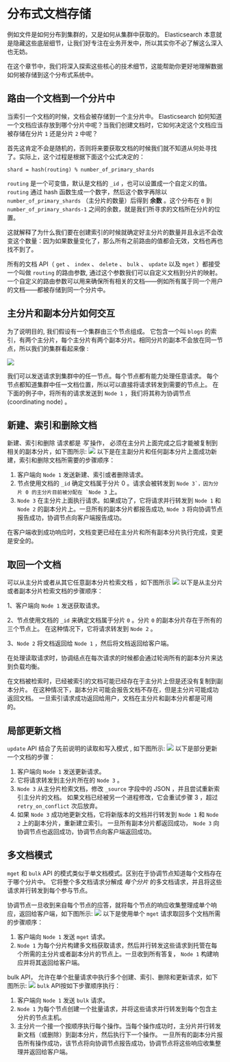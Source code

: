 # 分布式文档存储

例如文件是如何分布到集群的，又是如何从集群中获取的。 Elasticsearch 本意就是隐藏这些底层细节，让我们好专注在业务开发中，所以其实你不必了解这么深入也无妨。

在这个章节中，我们将深入探索这些核心的技术细节，这能帮助你更好地理解数据如何被存储到这个分布式系统中。

## 路由一个文档到一个分片中
当索引一个文档的时候，文档会被存储到一个主分片中。  Elasticsearch 如何知道一个文档应该存放到哪个分片中呢？当我们创建文档时，它如何决定这个文档应当被存储在分片  `1`  还是分片  `2`  中呢？

首先这肯定不会是随机的，否则将来要获取文档的时候我们就不知道从何处寻找了。实际上，这个过程是根据下面这个公式决定的：
```
shard = hash(routing) % number_of_primary_shards
```
`routing`  是一个可变值，默认是文档的  `_id`  ，也可以设置成一个自定义的值。  `routing`  通过 hash 函数生成一个数字，然后这个数字再除以  `number_of_primary_shards`  （主分片的数量）后得到  **余数**  。这个分布在  `0`  到  `number_of_primary_shards-1`  之间的余数，就是我们所寻求的文档所在分片的位置。

这就解释了为什么我们要在创建索引的时候就确定好主分片的数量并且永远不会改变这个数量：因为如果数量变化了，那么所有之前路由的值都会无效，文档也再也找不到了。

所有的文档 API（ `get` 、 `index` 、 `delete` 、 `bulk` 、 `update` 以及 `mget` ）都接受一个叫做 `routing` 的路由参数, 通过这个参数我们可以自定义文档到分片的映射。一个自定义的路由参数可以用来确保所有相关的文档——例如所有属于同一个用户的文档——都被存储到同一个分片中。

## 主分片和副本分片如何交互

为了说明目的, 我们假设有一个集群由三个节点组成。 它包含一个叫  `blogs`  的索引，有两个主分片，每个主分片有两个副本分片。相同分片的副本不会放在同一节点，所以我们的集群看起来像 :

![](https://www.elastic.co/guide/cn/elasticsearch/guide/current/images/elas_0401.png)

我们可以发送请求到集群中的任一节点。每个节点都有能力处理任意请求。 每个节点都知道集群中任一文档位置，所以可以直接将请求转发到需要的节点上。 在下面的例子中，将所有的请求发送到 `Node 1` ，我们将其称为协调节点(coordinating node) 。

## 新建、索引和删除文档

新建、索引和删除  请求都是  _写_  操作，  必须在主分片上面完成之后才能被复制到相关的副本分片，如下图所示:
![](https://www.elastic.co/guide/cn/elasticsearch/guide/current/images/elas_0402.png)
以下是在主副分片和任何副本分片上面成功新建，索引和删除文档所需要的步骤顺序：

1.  客户端向  `Node 1`  发送新建、索引或者删除请求。
2.  节点使用文档的  `_id`  确定文档属于分片 0 。请求会被转发到  ``Node 3`，因为分片 0 的主分片目前被分配在 `Node 3``  上。
3.  `Node 3`  在主分片上面执行请求。如果成功了，它将请求并行转发到  `Node 1`  和  `Node 2`  的副本分片上。一旦所有的副本分片都报告成功,  `Node 3`  将向协调节点报告成功，协调节点向客户端报告成功。

在客户端收到成功响应时，文档变更已经在主分片和所有副本分片执行完成，变更是安全的。

## 取回一个文档

可以从主分片或者从其它任意副本分片检索文档  ，如下图所示
![](https://www.elastic.co/guide/cn/elasticsearch/guide/current/images/elas_0403.png)
以下是从主分片或者副本分片检索文档的步骤顺序：

1、客户端向  `Node 1`  发送获取请求。

2、节点使用文档的  `_id`  来确定文档属于分片  `0`  。分片  `0`  的副本分片存在于所有的三个节点上。 在这种情况下，它将请求转发到  `Node 2`  。

3、`Node 2`  将文档返回给  `Node 1`  ，然后将文档返回给客户端。

在处理读取请求时，协调结点在每次请求的时候都会通过轮询所有的副本分片来达到负载均衡。

在文档被检索时，已经被索引的文档可能已经存在于主分片上但是还没有复制到副本分片。 在这种情况下，副本分片可能会报告文档不存在，但是主分片可能成功返回文档。 一旦索引请求成功返回给用户，文档在主分片和副本分片都是可用的。

## 局部更新文档

`update`  API 结合了先前说明的读取和写入模式 ,  如下图所示:
![](https://www.elastic.co/guide/cn/elasticsearch/guide/current/images/elas_0404.png)
以下是部分更新一个文档的步骤：

1.  客户端向  `Node 1`  发送更新请求。
2.  它将请求转发到主分片所在的  `Node 3`  。
3.  `Node 3`  从主分片检索文档，修改  `_source`  字段中的 JSON ，并且尝试重新索引主分片的文档。 如果文档已经被另一个进程修改，它会重试步骤 3 ，超过  `retry_on_conflict`  次后放弃。
4.  如果  `Node 3`  成功地更新文档，它将新版本的文档并行转发到  `Node 1`  和  `Node 2`  上的副本分片，重新建立索引。 一旦所有副本分片都返回成功，  `Node 3`  向协调节点也返回成功，协调节点向客户端返回成功。

## 多文档模式

`mget`  和  `bulk`  API 的模式类似于单文档模式。区别在于协调节点知道每个文档存在于哪个分片中。 它将整个多文档请求分解成  _每个分片_  的多文档请求，并且将这些请求并行转发到每个参与节点。

协调节点一旦收到来自每个节点的应答，就将每个节点的响应收集整理成单个响应，返回给客户端，如下图所示:
![](https://www.elastic.co/guide/cn/elasticsearch/guide/current/images/elas_0405.png)
以下是使用单个  `mget`  请求取回多个文档所需的步骤顺序：

1.  客户端向  `Node 1`  发送  `mget`  请求。
2.  `Node 1`  为每个分片构建多文档获取请求，然后并行转发这些请求到托管在每个所需的主分片或者副本分片的节点上。一旦收到所有答复，  `Node 1`  构建响应并将其返回给客户端。

bulk API， 允许在单个批量请求中执行多个创建、索引、删除和更新请求，如下图所示:
![](https://www.elastic.co/guide/cn/elasticsearch/guide/current/images/elas_0406.png)
`bulk`  API按如下步骤顺序执行：

1.  客户端向  `Node 1`  发送  `bulk`  请求。
2.  `Node 1`  为每个节点创建一个批量请求，并将这些请求并行转发到每个包含主分片的节点主机。
3.  主分片一个接一个按顺序执行每个操作。当每个操作成功时，主分片并行转发新文档（或删除）到副本分片，然后执行下一个操作。 一旦所有的副本分片报告所有操作成功，该节点将向协调节点报告成功，协调节点将这些响应收集整理并返回给客户端。
